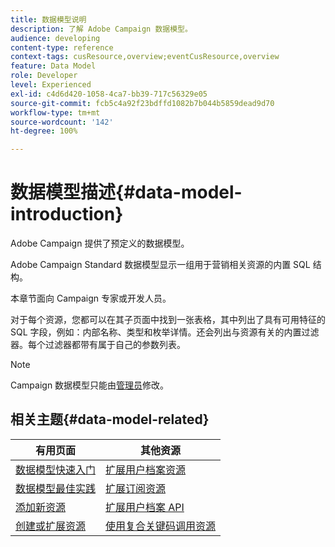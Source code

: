```yaml
---
title: 数据模型说明
description: 了解 Adobe Campaign 数据模型。
audience: developing
content-type: reference
context-tags: cusResource,overview;eventCusResource,overview
feature: Data Model
role: Developer
level: Experienced
exl-id: c4d6d420-1058-4ca7-bb39-717c56329e05
source-git-commit: fcb5c4a92f23bdffd1082b7b044b5859dead9d70
workflow-type: tm+mt
source-wordcount: '142'
ht-degree: 100%

---
```


# 数据模型描述{#data-model-introduction}

Adobe Campaign 提供了预定义的数据模型。

Adobe Campaign Standard 数据模型显示一组用于营销相关资源的内置 SQL 结构。

本章节面向 Campaign 专家或开发人员。

对于每个资源，您都可以在其子页面中找到一张表格，其中列出了具有可用特征的 SQL 字段，例如：内部名称、类型和枚举详情。还会列出与资源有关的内置过滤器。每个过滤器都带有属于自己的参数列表。

>[!NOTE]
>Campaign 数据模型只能由[管理员](../../administration/using/users-management.md#functional-administrators)修改。

## 相关主题{#data-model-related}

| 有用页面 | 其他资源 |
|---|---|
| [数据模型快速入门](data-model-concepts.md) | [扩展用户档案资源](extending-the-profile-resource-with-a-new-field.md) |
| [数据模型最佳实践](data-model-best-practices.md) | [扩展订阅资源](extending-the-subscriptions-to-an-application-resource.md) |
| [添加新资源](key-steps-to-add-a-resource.md) | [扩展用户档案 API](about-extending-the-api.md) |
| [创建或扩展资源](creating-or-extending-the-resource.md) | [使用复合关键码调用资源](uc-calling-resource-id-key.md) |
